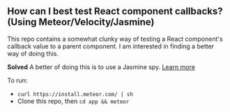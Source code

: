 ## How can I best test React component callbacks? (Using Meteor/Velocity/Jasmine)

This repo contains a somewhat clunky way of testing a React component's callback value to a parent component.  I am interested in finding a better way of doing this.


**Solved**
A better of doing this is to use a Jasmine spy. [Learn more](http://stackoverflow.com/questions/35491361/what-is-a-good-way-of-testing-react-component-callbacks-to-parent-components)

To run:
- ```curl https://install.meteor.com/ | sh```
-  Clone this repo, then ```cd app && meteor```
